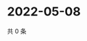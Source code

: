 # 2022-05-08

共 0 条

<!-- BEGIN WEIBO -->
<!-- 最后更新时间 Sun May 08 2022 13:15:18 GMT+0800 (China Standard Time) -->

<!-- END WEIBO -->
